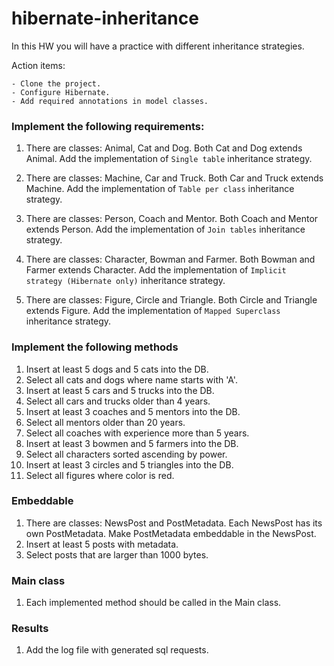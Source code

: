 # hibernate-inheritance

In this HW you will have a practice with different inheritance strategies.

Action items:

    - Clone the project. 
    - Configure Hibernate. 
    - Add required annotations in model classes. 
    
### Implement the following requirements: 
1. There are classes: Animal, Cat and Dog. Both Cat and Dog extends Animal. 
Add the implementation of `Single table` inheritance strategy.

1. There are classes: Machine, Car and Truck. Both Car and Truck extends Machine. 
Add the implementation of `Table per class` inheritance strategy.

1. There are classes: Person, Coach and Mentor. Both Coach and Mentor extends Person. 
Add the implementation of `Join tables` inheritance strategy.

1. There are classes: Character, Bowman and Farmer. Both Bowman and Farmer extends Character. 
Add the implementation of `Implicit strategy (Hibernate only)` inheritance strategy.

1. There are classes: Figure, Circle and Triangle. Both Circle and Triangle extends Figure. 
Add the implementation of `Mapped Superclass` inheritance strategy.

### Implement the following methods
1. Insert at least 5 dogs and 5 cats into the DB.
1. Select all cats and dogs where name starts with 'A'.
1. Insert at least 5 cars and 5 trucks into the DB.
1. Select all cars and trucks older than 4 years.
1. Insert at least 3 coaches and 5 mentors into the DB.
1. Select all mentors older than 20 years.
1. Select all coaches with experience more than 5 years.
1. Insert at least 3 bowmen and 5 farmers into the DB.
1. Select all characters sorted ascending by power.
1. Insert at least 3 circles and 5 triangles into the DB.
1. Select all figures where color is red.

### Embeddable
1. There are classes: NewsPost and PostMetadata. Each NewsPost has its own PostMetadata. 
Make PostMetadata embeddable in the NewsPost.
1. Insert at least 5 posts with metadata.
1. Select posts that are larger than 1000 bytes.

### Main class
1. Each implemented method should be called in the Main class.

### Results
1. Add the log file with generated sql requests.
